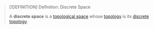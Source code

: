 >[!DEFINITION] Definition: Discrete Space
>
>A **discrete space** is a [topological space](../Topological%20Space.md) whose [topology](../Topology.md) is its [discrete topology](Discrete%20Topology.md).
>